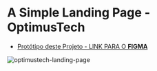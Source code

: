 # A Simple Landing Page - OptimusTech

- [Protótipo deste Projeto - LINK PARA O **FIGMA**](https://www.figma.com/file/mm3MLozvUDGhDRTxSLlGL5/7daysOfCode-HTML-CSS?node-id=0%3A1&t=jusixRmj1BrCEU4f-1)

![optimustech-landing-page](https://user-images.githubusercontent.com/89369788/205994762-c2de7784-17cb-4721-a339-75d530b953c0.png)
